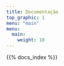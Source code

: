 ```yaml
---
title: Documentação
top_graphic: 1
menu: "main"
menu:
  main:
    weight: 10
---
```


{{% docs_index %}}
